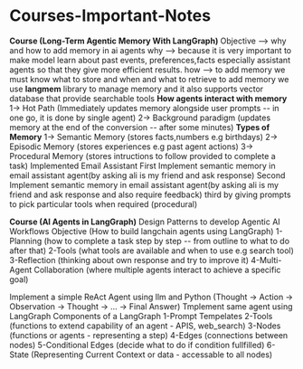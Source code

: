 # Courses-Important-Notes
**Course (Long-Term Agentic Memory With LangGraph)**
Objective --> why and how to add memory in ai agents
why --> because it is very important to make model learn about past events, preferences,facts especially assistant agents so that they give more efficient results.
how --> to add memory we must know what to store and when and what to retrieve
to add memory we use **langmem** library to manage memory and it also supports vector database that provide searchable tools
**How agents interact with memory** 
1-> Hot Path (Immediately updates memory alongside user prompts -- in one go, it is done by single agent)
2-> Background paradigm (updates memory at the end of the conversion -- after some minutes)
**Types of Memory**
1-> Semantic Memory (stores facts,numbers e.g birthdays)
2-> Episodic Memory (stores experiences e.g past agent actions)
3-> Procedural Memory (stores intructions to follow provided to complete a task)
Implemented Email Assistant 
First Implement semantic memory in email assistant agent(by asking ali is my friend and ask response)
Second Implement semantic memory in email assistant agent(by asking ali is my friend and ask response and also require feedback)
third by giving prompts to pick particular tools when required (procedural)


**Course (AI Agents in LangGraph)**
Design Patterns to develop Agentic AI Workflows
Objective (How to build langchain agents using LangGraph)
1-Planning (how to complete a task step by step -- from outline to what to do after that)
2-Tools (what tools are available and when to use e.g search tool)
3-Reflection (thinking about own response and try to improve it)
4-Multi-Agent Collaboration (where multiple agents interact to achieve a specific goal)

Implement a simple ReAct Agent using llm and Python (Thought → Action → Observation → Thought → … → Final Answer)
Tmplement same agent using LangGraph
Components of a LangGraph
1-Prompt Tempelates
2-Tools (functions to extend capability of an agent - APIS, web_search)
3-Nodes (functions or agents - representing a step)
4-Edges (connections between nodes)
5-Conditional Edges (decide what to do if condition fullfilled)
6-State (Representing Current Context or data - accessable to all nodes)
